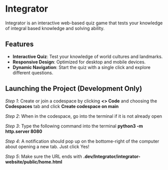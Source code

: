# Integrator

Integrator is an interactive web-based quiz game that tests your knowledge of integral based knowledge and solving ability.

## Features

- **Interactive Quiz**: Test your knowledge of world cultures and landmarks.
- **Responsive Design**: Optimized for desktop and mobile devices.
- **Dynamic Navigation**: Start the quiz with a single click and explore different questions.

## Launching the Project (Development Only)
_Step 1_: Create or join a codespace by clicking **<> Code** and choosing the **Codespaces** tab and click **Create codespace on main**

_Step 2_: When in the codespace, go into the terminal if it is not already open

_Step 3_: Type the following command into the terminal **python3 -m http.server 8080**

_Step 4_: A notification should pop up on the bottome-right of the computer about opening a new tab. Just click Yes!

_Step 5_: Make sure the URL ends with **.dev/Integrator/integrator-website/public/home.html**
